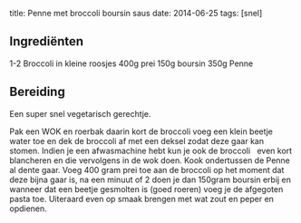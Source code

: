 title: Penne met broccoli boursin saus
date: 2014-06-25
tags: [snel]

## Ingrediënten
1-2 Broccoli in kleine roosjes
400g prei
150g boursin
350g Penne

## Bereiding
Een super snel vegetarisch gerechtje.

Pak een WOK en roerbak daarin kort de broccoli voeg een klein beetje water toe en dek de broccoli af met een deksel zodat deze gaar kan stomen. Indien je een afwasmachine hebt kun je ook de broccoli   even kort blancheren en die vervolgens in de wok doen. Kook ondertussen de Penne al dente gaar. Voeg 400 gram prei toe aan de broccoli op het moment dat deze bijna gaar is, na een minuut of 2 doen je dan 150gram boursin erbij en wanneer dat een beetje gesmolten is (goed roeren) voeg je de afgegoten pasta toe. Uiteraard even op smaak brengen met wat zout en peper en opdienen.
